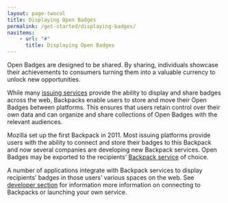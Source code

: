 ```yaml
---
layout: page-twocol
title: Displaying Open Badges
permalink: /get-started/displaying-badges/
navitems:
    - url: "#"
      title: Displaying Open Badges
---
```


Open Badges are designed to be shared. By sharing, individuals showcase their achievements to consumers turning them into a valuable currency to unlock new opportunities.

While many [issuing services](https://docs.google.com/document/d/1s9kzugQ9Blu4r3SVA2Yqy4yyJzRVXNiE7VeIqhP97U4/edit) provide the ability to display and share badges across the web, Backpacks enable users to store and move their Open Badges between platforms. This ensures that users retain control over their own data and can organize and share collections of Open Badges with the relevant audiences.

Mozilla set up the first Backpack in 2011. Most issuing platforms provide users with the ability to connect and store their badges to this Backpack and now several companies are developing new Backpack services. Open Badges may be exported to the recipients’ [Backpack service](https://docs.google.com/document/d/1ZolZ_uJWnpJruiA3Ex5JD46k9l-bdNE7XqbCGKcq_-c/edit) of choice. 

A number of applications integrate with Backpack services to display recipients’ badges in those users’ various spaces on the web. See [developer section](https://docs.google.com/document/d/1Q9lqa2Jd9ihTc_2m_fvX8oidGy-xnTDSG3l62IyRYVM/edit) for information more information on connecting to Backpacks or launching your own service.  
